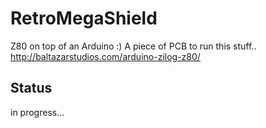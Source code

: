 # RetroMegaShield
Z80 on top of an Arduino :)
A piece of PCB to run this stuff.. http://baltazarstudios.com/arduino-zilog-z80/

## Status

in progress...
